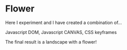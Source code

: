 # Flower

Here I experiment and I have created a combination of...

Javascript DOM,
Javascript CANVAS,
CSS keyframes

The final result is a landscape with a flower!

